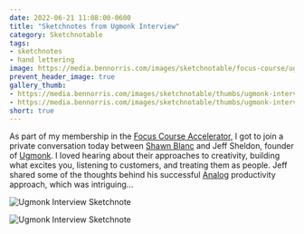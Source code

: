 ```yaml
---
date: 2022-06-21 11:08:00-0600
title: "Sketchnotes from Ugmonk Interview"
category: Sketchnotable
tags:
- sketchnotes
- hand lettering
image: https://media.bennorris.com/images/sketchnotable/focus-course/ugmonk-interview-2022-01.jpg
prevent_header_image: true
gallery_thumb:
- https://media.bennorris.com/images/sketchnotable/thumbs/ugmonk-interview-2022-01.jpg
- https://media.bennorris.com/images/sketchnotable/thumbs/ugmonk-interview-2022-02.jpg
short: true
---
```


As part of my membership in the [Focus Course Accelerator](https://thefocuscourse.com/accelerator/), I got to join a private conversation today between [Shawn Blanc](https://shawnblanc.net) and Jeff Sheldon, founder of [Ugmonk](https://ugmonk.com). I loved hearing about their approaches to creativity, building what excites you, listening to customers, and treating them as people. Jeff shared some of the thoughts behind his successful [Analog](https://ugmonk.com/pages/analog) productivity approach, which was intriguing…

![Ugmonk Interview Sketchnote](https://media.bennorris.com/images/sketchnotable/focus-course/ugmonk-interview-2022-01.jpg)

![Ugmonk Interview Sketchnote](https://media.bennorris.com/images/sketchnotable/focus-course/ugmonk-interview-2022-02.jpg)
